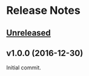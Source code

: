 # Release Notes

## [Unreleased](https://github.com/laravel/envoy/compare/v1.0.10...master)


## v1.0.0 (2016-12-30)

Initial commit.

